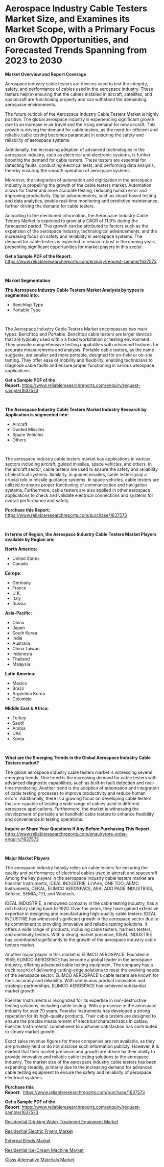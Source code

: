 <p><h1>Aerospace Industry Cable Testers Market Size, and Examines its Market Scope, with a Primary Focus on Growth Opportunities, and Forecasted Trends Spanning from 2023 to 2030</h1></p><p><strong>Market Overview and Report Coverage</strong></p>
<p><p>Aerospace industry cable testers are devices used to test the integrity, safety, and performance of cables used in the aerospace industry. These testers help in ensuring that the cables installed in aircraft, satellites, and spacecraft are functioning properly and can withstand the demanding aerospace environments.</p><p>The future outlook of the Aerospace Industry Cable Testers Market is highly positive. The global aerospace industry is experiencing significant growth due to an increase in air travel and the rising demand for new aircraft. This growth is driving the demand for cable testers, as the need for efficient and reliable cable testing becomes paramount in ensuring the safety and reliability of aerospace systems.</p><p>Additionally, the increasing adoption of advanced technologies in the aerospace industry, such as electrical and electronic systems, is further boosting the demand for cable testers. These testers are essential for detecting faults, conducting electrical tests, and performing data analysis, thereby ensuring the smooth operation of aerospace systems.</p><p>Moreover, the integration of automation and digitization in the aerospace industry is propelling the growth of the cable testers market. Automation allows for faster and more accurate testing, reducing human error and improving productivity. Digital advancements, such as cloud-based testing and data analytics, enable real-time monitoring and predictive maintenance, further driving the demand for cable testers.</p><p>According to the mentioned information, the Aerospace Industry Cable Testers Market is expected to grow at a CAGR of 11.9% during the forecasted period. This growth can be attributed to factors such as the expansion of the aerospace industry, technological advancements, and the increasing focus on safety and reliability in aerospace systems. The demand for cable testers is expected to remain robust in the coming years, presenting significant opportunities for market players in this sector.</p></p>
<p><strong>Get a Sample PDF of the Report:</strong> <a href="https://www.reliableresearchreports.com/enquiry/request-sample/1637573">https://www.reliableresearchreports.com/enquiry/request-sample/1637573</a></p>
<p>&nbsp;</p>
<p><strong>Market Segmentation</strong></p>
<p><strong>The Aerospace Industry Cable Testers Market Analysis by types is segmented into:</strong></p>
<p><ul><li>Benchtop Type</li><li>Portable Type</li></ul></p>
<p>&nbsp;</p>
<p><p>The Aerospace Industry Cable Testers Market encompasses two main types: Benchtop and Portable. Benchtop cable testers are larger devices that are typically used within a fixed workstation or testing environment. They provide comprehensive testing capabilities with advanced features for accurate measurements and analysis. Portable cable testers, as the name suggests, are smaller and more portable, designed for on-field or on-site testing. They offer ease of mobility and flexibility, enabling technicians to diagnose cable faults and ensure proper functioning in various aerospace applications.</p></p>
<p><strong>Get a Sample PDF of the Report:</strong>&nbsp;<a href="https://www.reliableresearchreports.com/enquiry/request-sample/1637573">https://www.reliableresearchreports.com/enquiry/request-sample/1637573</a></p>
<p>&nbsp;</p>
<p><strong>The Aerospace Industry Cable Testers Market Industry Research by Application is segmented into:</strong></p>
<p><ul><li>Aircraft</li><li>Guided Missiles</li><li>Space Vehicles</li><li>Others</li></ul></p>
<p>&nbsp;</p>
<p><p>The aerospace industry cable testers market has applications in various sectors including aircraft, guided missiles, space vehicles, and others. In the aircraft sector, cable testers are used to ensure the safety and reliability of electrical systems. Similarly, in guided missiles, cable testers play a crucial role in missile guidance systems. In space vehicles, cable testers are utilized to ensure proper functioning of communication and navigation systems. Furthermore, cable testers are also applied in other aerospace applications to check and validate electrical connections and systems for overall performance and safety.</p></p>
<p><strong>Purchase this Report:</strong>&nbsp; <a href="https://www.reliableresearchreports.com/purchase/1637573">https://www.reliableresearchreports.com/purchase/1637573</a></p>
<p>&nbsp;</p>
<p><strong>In terms of Region, the Aerospace Industry Cable Testers Market Players available by Region are:</strong></p>
<p>
    <p> <strong> North America: </strong>
        <ul>
            <li>United States</li>
            <li>Canada</li>
        </ul>
        </p> 
    <p> <strong> Europe: </strong>
        <ul>
            <li>Germany</li>
            <li>France</li>
            <li>U.K.</li>
            <li>Italy</li>
            <li>Russia</li>
        </ul>
        </p> 
    <p> <strong> Asia-Pacific: </strong>
        <ul>
            <li>China</li>
            <li>Japan</li>
            <li>South Korea</li>
            <li>India</li>
            <li>Australia</li>
            <li>China Taiwan</li>
            <li>Indonesia</li>
            <li>Thailand</li>
            <li>Malaysia</li>
        </ul>
        </p> 
    <p> <strong> Latin America: </strong>
        <ul>
            <li>Mexico</li>
            <li>Brazil</li>
            <li>Argentina Korea</li>
            <li>Colombia</li>
        </ul>
        </p> 
    <p> <strong> Middle East & Africa: </strong>
        <ul>
            <li>Turkey</li>
            <li>Saudi</li>
            <li>Arabia</li>
            <li>UAE</li>
            <li>Korea</li>
        </ul>
    </p>
    </p>
<p>&nbsp;</p>
<p><strong>What are the Emerging Trends in the Global Aerospace Industry Cable Testers market?</strong></p>
<p><p>The global aerospace industry cable testers market is witnessing several emerging trends. One trend is the increasing demand for cable testers with advanced diagnostic capabilities, such as built-in fault detection and real-time monitoring. Another trend is the adoption of automation and integration of cable testing processes to improve productivity and reduce human errors. Additionally, there is a growing focus on developing cable testers that are capable of testing a wide range of cables used in different aerospace applications. Furthermore, the market is witnessing the development of portable and handheld cable testers to enhance flexibility and convenience in testing operations.</p></p>
<p><strong>Inquire or Share Your Questions If Any Before Purchasing This Report</strong>- <a href="https://www.reliableresearchreports.com/enquiry/pre-order-enquiry/1637573">https://www.reliableresearchreports.com/enquiry/pre-order-enquiry/1637573</a></p>
<p>&nbsp;</p>
<p><strong>Major Market Players</strong></p>
<p><p>The aerospace industry heavily relies on cable testers for ensuring the quality and performance of electrical cables used in aircraft and spacecraft. Among the key players in the aerospace industry cable testers market are Foerster Instruments, IDEAL INDUSTRIE, LinAire, ONE TOO, AEMC Instruments, DEKAL, ELIMCO AEROSPACE, AEA, ADD PAGE INDUSTRIES, Sefelec, SEMIA, TEI, and Weetech.</p><p>IDEAL INDUSTRIE, a renowned company in the cable testing industry, has a rich history dating back to 1920. Over the years, they have gained extensive expertise in designing and manufacturing high-quality cable testers. IDEAL INDUSTRIE has witnessed significant growth in the aerospace sector due to its commitment to providing innovative and reliable testing solutions. It offers a wide range of products, including cable testers, harness testers, and continuity testers. With a strong market presence, IDEAL INDUSTRIE has contributed significantly to the growth of the aerospace industry cable testers market.</p><p>Another major player in this market is ELIMCO AEROSPACE. Founded in 1959, ELIMCO AEROSPACE has become a global leader in the aerospace industry, offering advanced cable testing equipment. The company has a track record of delivering cutting-edge solutions to meet the evolving needs of the aerospace sector. ELIMCO AEROSPACE's cable testers are known for their accuracy and reliability. With continuous product innovation and strategic partnerships, ELIMCO AEROSPACE has achieved substantial market growth.</p><p>Foerster Instruments is recognized for its expertise in non-destructive testing solutions, including cable testing. With a presence in the aerospace industry for over 70 years, Foerster Instruments has developed a strong reputation for its high-quality products. Their cable testers are designed to ensure the precise measurement of electrical characteristics in cables. Foerster Instruments' commitment to customer satisfaction has contributed to steady market growth.</p><p>Exact sales revenue figures for these companies are not available, as they are privately held or do not disclose such information publicly. However, it is evident that their market presence and growth are driven by their ability to provide innovative and reliable cable testing solutions to the aerospace industry. The market size of the aerospace industry cable testers has been expanding steadily, primarily due to the increasing demand for advanced cable testing equipment to ensure the safety and reliability of aerospace electrical systems.</p></p>
<p><strong>Purchase this Report:</strong>&nbsp;&nbsp;<a href="https://www.reliableresearchreports.com/purchase/1637573">https://www.reliableresearchreports.com/purchase/1637573</a></p>
<p></p>
<p><strong>Get a Sample PDF of the Report:</strong>&nbsp;<a href="https://www.reliableresearchreports.com/enquiry/request-sample/1637573">https://www.reliableresearchreports.com/enquiry/request-sample/1637573</a></p>
<p><p><a href="https://www.linkedin.com/pulse/residential-drinking-water-treatment-equipment-2c/">Residential Drinking Water Treatment Equipment Market</a></p><p><a href="https://www.linkedin.com/pulse/residential-electric-fryers-market-share-amp-new-trends/">Residential Electric Fryers Market</a></p><p><a href="https://medium.com/@orinsmitham1985/external-blinds-market-size-growth-forecast-2023-2030-4066c75d8e51">External Blinds Market</a></p><p><a href="https://www.linkedin.com/pulse/residential-ice-cream-machine-market-research/">Residential Ice-Cream Machine Market</a></p><p><a href="https://medium.com/@tobyyundt2023/glass-alternative-materials-market-size-growth-forecast-2023-2030-1d1183492dc6">Glass Alternative Materials Market</a></p></p>